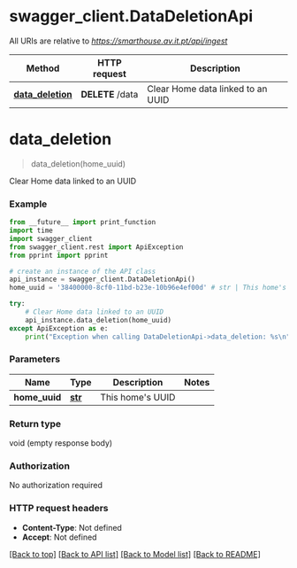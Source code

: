 # swagger_client.DataDeletionApi

All URIs are relative to *https://smarthouse.av.it.pt/api/ingest*

Method | HTTP request | Description
------------- | ------------- | -------------
[**data_deletion**](DataDeletionApi.md#data_deletion) | **DELETE** /data | Clear Home data linked to an UUID

# **data_deletion**
> data_deletion(home_uuid)

Clear Home data linked to an UUID

### Example
```python
from __future__ import print_function
import time
import swagger_client
from swagger_client.rest import ApiException
from pprint import pprint

# create an instance of the API class
api_instance = swagger_client.DataDeletionApi()
home_uuid = '38400000-8cf0-11bd-b23e-10b96e4ef00d' # str | This home's UUID

try:
    # Clear Home data linked to an UUID
    api_instance.data_deletion(home_uuid)
except ApiException as e:
    print("Exception when calling DataDeletionApi->data_deletion: %s\n" % e)
```

### Parameters

Name | Type | Description  | Notes
------------- | ------------- | ------------- | -------------
 **home_uuid** | [**str**](.md)| This home&#x27;s UUID | 

### Return type

void (empty response body)

### Authorization

No authorization required

### HTTP request headers

 - **Content-Type**: Not defined
 - **Accept**: Not defined

[[Back to top]](#) [[Back to API list]](../README.md#documentation-for-api-endpoints) [[Back to Model list]](../README.md#documentation-for-models) [[Back to README]](../README.md)

